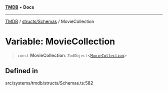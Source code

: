 [**TMDB**](../../../README.md) • **Docs**

***

[TMDB](../../../README.md) / [structs/Schemas](../README.md) / MovieCollection

# Variable: MovieCollection

> `const` **MovieCollection**: `ZodObject`\<[`MovieCollection`](../type-aliases/MovieCollection.md)\>

## Defined in

src/systems/tmdb/structs/Schemas.ts:582
